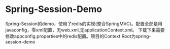 # Spring-Session-Demo
Spring-Session的demo，使用了redis的实现(整合SpringMVC)。配置全部是用javaconfig，零xml配置，无web.xml,无applicationContext.xml。
下载下来需要修改appconfig.properties中的redis配置。项目的Context Root为spring-session-demo
